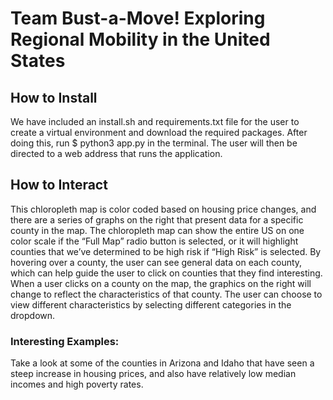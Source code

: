 # Team Bust-a-Move! Exploring Regional Mobility in the United States

## How to Install
We have included an install.sh and requirements.txt file for the user to create a virtual environment and download the required packages. After doing this, run $ python3 app.py in the terminal. The user will then be directed to a web address that runs the application.

## How to Interact
This chloropleth map is color coded based on housing price changes, and there are a series of graphs on the right that present data for a specific county in the map. The chloropleth map can show the entire US on one color scale if the “Full Map” radio button is selected, or it will highlight counties that we’ve determined to be high risk if “High Risk” is selected. By hovering over a county, the user can see general data on each county, which can help guide the user to click on counties that they find interesting. When a user clicks on a county on the map, the graphics on the right will change to reflect the characteristics of that county. The user can choose to view different characteristics by selecting different categories in the dropdown. 

### Interesting Examples:
Take a look at some of the counties in Arizona and Idaho that have seen a steep increase in housing prices, and also have relatively low median incomes and high poverty rates. 

